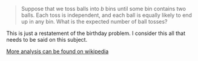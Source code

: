 > Suppose that we toss balls into $b$ bins until some bin contains two balls.
> Each toss is independent, and each ball is equally likely to end up in any
> bin. What is the expected number of ball tosses?

This is just a restatement of the birthday problem. I consider this all that
needs to be said on this subject.

[More analysis can be found on wikipedia](http://en.wikipedia.org/wiki/Birthday_problem#Average_number_of_people)
